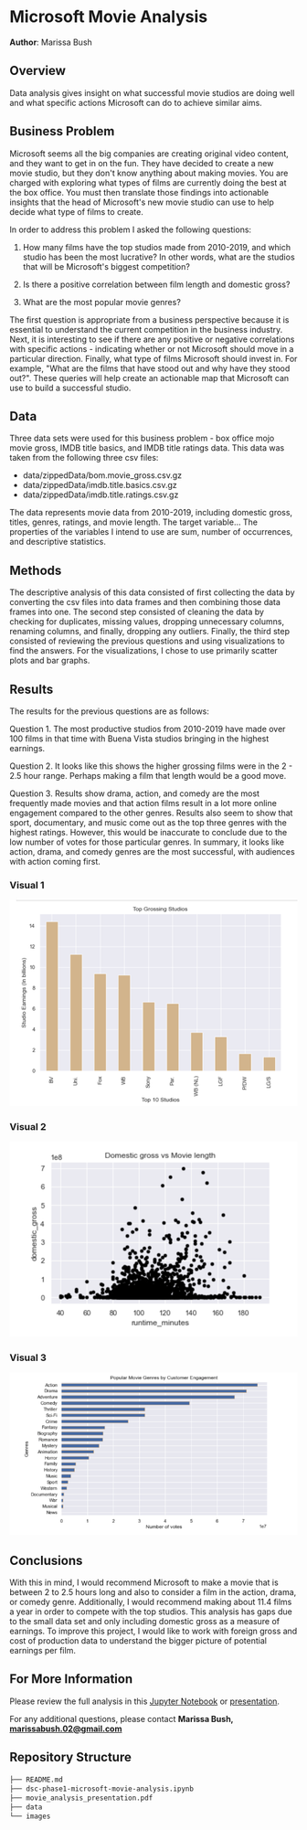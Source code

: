 # Microsoft Movie Analysis

**Author**: Marissa Bush

## Overview

Data analysis gives insight on what successful movie studios are doing well and what specific actions Microsoft can do to achieve similar aims.

## Business Problem

Microsoft seems all the big companies are creating original video content, and they want to get in on the fun. They have decided to create a new movie studio, but they don't know anything about making movies. You are charged with exploring what types of films are currently doing the best at the box office. You must then translate those findings into actionable insights that the head of Microsoft's new movie studio can use to help decide what type of films to create.

In order to address this problem I asked the following questions:

1. How many films have the top studios made from 2010-2019, and which studio has been the most lucrative? In other words, what are the studios that will be Microsoft's biggest competition?

2. Is there a positive correlation between film length and domestic gross?

3. What are the most popular movie genres?

The first question is appropriate from a  business perspective because it is essential to understand the current competition in the business industry. Next, it is interesting to see if there are any positive or negative correlations with specific actions - indicating whether or not Microsoft should move in a particular direction. Finally, what type of films Microsoft should invest in. For example, "What are the films that have stood out and why have they stood out?". These queries will help create an actionable map that Microsoft can use to build a successful studio.

## Data

Three data sets were used for this business problem - box office mojo movie gross, IMDB title basics, and IMDB title ratings data. This data was taken from the following three csv files: 

+ data/zippedData/bom.movie_gross.csv.gz
+ data/zippedData/imdb.title.basics.csv.gz
+ data/zippedData/imdb.title.ratings.csv.gz

The data represents movie data from 2010-2019, including domestic gross, titles, genres, ratings, and movie length. The target variable... The properties of the variables I intend to use are sum, number of occurrences, and descriptive statistics.

## Methods

The descriptive analysis of this data consisted of first collecting the data by converting the csv files into data frames and then combining those data frames into one. The second step consisted of cleaning the data by checking for duplicates, missing values, dropping unnecessary columns, renaming columns, and finally, dropping any outliers. Finally, the third step consisted of reviewing the previous questions and using visualizations to find the answers. For the visualizations, I chose to use primarily scatter plots and bar graphs.

## Results

The results for the previous questions are as follows:

Question 1. The most productive studios from 2010-2019 have made over 100 films in that time with Buena Vista studios bringing in the highest earnings.

Question 2. It looks like this shows the higher grossing films were in the 2 - 2.5 hour range. Perhaps making a film that length would be a good move.

Question 3. Results show drama, action, and comedy are the most frequently made movies and that action films result in a lot more online engagement compared to the other genres. Results also seem to show that sport, documentary, and music come out as the top three genres with the highest ratings. However, this would be inaccurate to conclude due to the low number of votes for those particular genres. In summary, it looks like action, drama, and comedy genres are the most successful, with audiences with action coming first.


### Visual 1
![Top Grossing Studios bar chart](images/q1-2.png)

### Visual 2
![Domestic Gross vs Movie Length](images/q2.png)

### Visual 3
![Popular Movie Genres by Customer Engagement](images/q3-customer.png)

## Conclusions

With this in mind, I would recommend Microsoft to make a movie that is between 2 to 2.5 hours long and also to consider a film in the action, drama, or comedy genre. Additionally, I would recommend making about 11.4 films a year in order to compete with the top studios. This analysis has gaps due to the small data set and only including domestic gross as a measure of earnings. To improve this project, I would like to work with foreign gross and cost of production data to understand the bigger picture of potential earnings per film. 


## For More Information

Please review the full analysis in this [Jupyter Notebook](https://github.com/Marissa841/Movie-Analysis/blob/main/dsc-phase1-microsoft-movie-analysis.ipynb) or [presentation](movie_analysis_presentation.pdf).

For any additional questions, please contact **Marissa Bush, marissabush.02@gmail.com**

## Repository Structure

```
├── README.md                           
├── dsc-phase1-microsoft-movie-analysis.ipynb 
├── movie_analysis_presentation.pdf       
├── data                                
└── images                              
```
